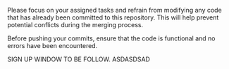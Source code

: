 Please focus on your assigned tasks and refrain from modifying any code that has already been committed to this repository. 
This will help prevent potential conflicts during the merging process.

Before pushing your commits, ensure that the code is functional and no errors have been encountered.

SIGN UP WINDOW TO BE FOLLOW. ASDASDSAD
